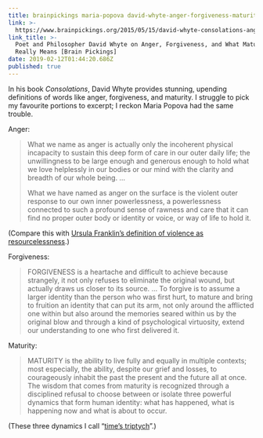 ```yaml
---
title: brainpickings maria-popova david-whyte-anger-forgiveness-maturity
link: >-
  https://www.brainpickings.org/2015/05/15/david-whyte-consolations-anger-forgiveness-maturity/
link_title: >-
  Poet and Philosopher David Whyte on Anger, Forgiveness, and What Maturity
  Really Means [Brain Pickings]
date: 2019-02-12T01:44:20.686Z
published: true
---
```

In his book _Consolations_, David Whyte provides stunning, upending definitions of words like anger, forgiveness, and maturity. I struggle to pick my favourite portions to excerpt; I reckon Maria Popova had the same trouble.

Anger:

> What we name as anger is actually only the incoherent physical incapacity to sustain this deep form of care in our outer daily life; the unwillingness to be large enough and generous enough to hold what we love helplessly in our bodies or our mind with the clarity and breadth of our whole being. …
>
> What we have named as anger on the surface is the violent outer response to our own inner powerlessness, a powerlessness connected to such a profound sense of rawness and care that it can find no proper outer body or identity or voice, or way of life to hold it. 

(Compare this with [Ursula Franklin’s definition of violence as resourcelessness](https://lucascherkewski.com/study/franklin-definitions/).)

Forgiveness:

> FORGIVENESS is a heartache and difficult to achieve because strangely, it not only refuses to eliminate the original wound, but actually draws us closer to its source. …
> To forgive is to assume a larger identity than the person who was first hurt, to mature and bring to fruition an identity that can put its arm, not only around the afflicted one within but also around the memories seared within us by the original blow and through a kind of psychological virtuosity, extend our understanding to one who first delivered it. 

Maturity:

> MATURITY is the ability to live fully and equally in multiple contexts; most especially, the ability, despite our grief and losses, to courageously inhabit the past the present and the future all at once. The wisdom that comes from maturity is recognized through a disciplined refusal to choose between or isolate three powerful dynamics that form human identity: what has happened, what is happening now and what is about to occur.

(These three dynamics I call “[time’s triptych](https://lucascherkewski.com/hit-and-miss/69-returning-home/)”.)
